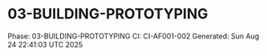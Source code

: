 # 03-BUILDING-PROTOTYPING
Phase: 03-BUILDING-PROTOTYPING
CI: CI-AF001-002
Generated: Sun Aug 24 22:41:03 UTC 2025

